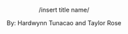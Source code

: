 <p align="center">
/insert title name/
</p>

<p align="center">
By: Hardwynn Tunacao and Taylor Rose
</p>
